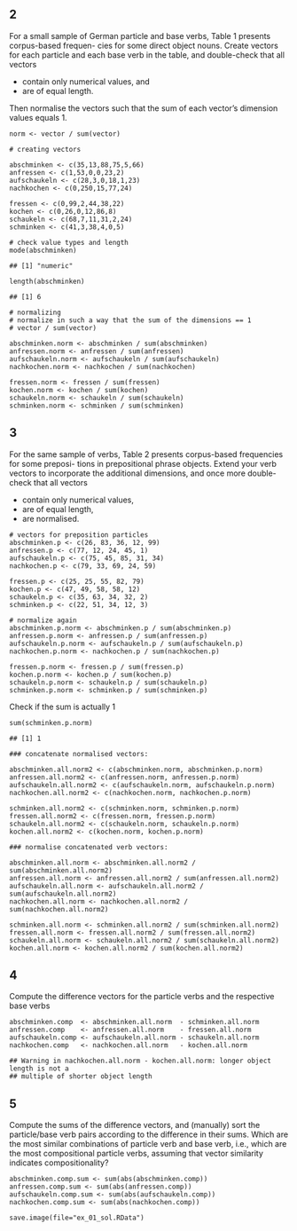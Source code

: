 2
-

For a small sample of German particle and base verbs, Table 1 presents
corpus-based frequen- cies for some direct object nouns. Create vectors
for each particle and each base verb in the table, and double-check that
all vectors

-   contain only numerical values, and
-   are of equal length.

Then normalise the vectors such that the sum of each vector’s dimension
values equals 1.

`norm <- vector / sum(vector)`

    # creating vectors

    abschminken <- c(35,13,88,75,5,66)
    anfressen <- c(1,53,0,0,23,2)
    aufschaukeln <- c(28,3,0,18,1,23)
    nachkochen <- c(0,250,15,77,24)

    fressen <- c(0,99,2,44,38,22)
    kochen <- c(0,26,0,12,86,8)
    schaukeln <- c(68,7,11,31,2,24)
    schminken <- c(41,3,38,4,0,5)

    # check value types and length
    mode(abschminken)

    ## [1] "numeric"

    length(abschminken)

    ## [1] 6

    # normalizing
    # normalize in such a way that the sum of the dimensions == 1
    # vector / sum(vector)

    abschminken.norm <- abschminken / sum(abschminken)                                                                                
    anfressen.norm <- anfressen / sum(anfressen)                                                                                                        
    aufschaukeln.norm <- aufschaukeln / sum(aufschaukeln)                                                                                               
    nachkochen.norm <- nachkochen / sum(nachkochen)                                                                                                     

    fressen.norm <- fressen / sum(fressen)                                                                                                              
    kochen.norm <- kochen / sum(kochen)                                                                                                                 
    schaukeln.norm <- schaukeln / sum(schaukeln)                                                                                                        
    schminken.norm <- schminken / sum(schminken)  

3
-

For the same sample of verbs, Table 2 presents corpus-based frequencies
for some preposi- tions in prepositional phrase objects. Extend your
verb vectors to incorporate the additional dimensions, and once more
double-check that all vectors

-   contain only numerical values,
-   are of equal length,
-   are normalised.

<!-- -->

    # vectors for preposition particles
    abschminken.p <- c(26, 83, 36, 12, 99)                                                                                                              
    anfressen.p <- c(77, 12, 24, 45, 1)                                                                                                                 
    aufschaukeln.p <- c(75, 45, 85, 31, 34)                                                                                                             
    nachkochen.p <- c(79, 33, 69, 24, 59)                                                                                                               

    fressen.p <- c(25, 25, 55, 82, 79)                                                                                                                  
    kochen.p <- c(47, 49, 58, 58, 12)                                                                                                                   
    schaukeln.p <- c(35, 63, 34, 32, 2)                                                                                                                 
    schminken.p <- c(22, 51, 34, 12, 3)     

    # normalize again
    abschminken.p.norm <- abschminken.p / sum(abschminken.p)                                                                                            
    anfressen.p.norm <- anfressen.p / sum(anfressen.p)                                                                                                  
    aufschaukeln.p.norm <- aufschaukeln.p / sum(aufschaukeln.p)                                                                                         
    nachkochen.p.norm <- nachkochen.p / sum(nachkochen.p)                                                                                               

    fressen.p.norm <- fressen.p / sum(fressen.p)                                                                                                        
    kochen.p.norm <- kochen.p / sum(kochen.p)                                                                                                           
    schaukeln.p.norm <- schaukeln.p / sum(schaukeln.p)                                                                                                  
    schminken.p.norm <- schminken.p / sum(schminken.p)    

Check if the sum is actually 1

    sum(schminken.p.norm)

    ## [1] 1

    ### concatenate normalised vectors:

    abschminken.all.norm2 <- c(abschminken.norm, abschminken.p.norm)                                                                                    
    anfressen.all.norm2 <- c(anfressen.norm, anfressen.p.norm)                                                                                          
    aufschaukeln.all.norm2 <- c(aufschaukeln.norm, aufschaukeln.p.norm)                                                                                 
    nachkochen.all.norm2 <- c(nachkochen.norm, nachkochen.p.norm)                                                                                       

    schminken.all.norm2 <- c(schminken.norm, schminken.p.norm)                                                                                          
    fressen.all.norm2 <- c(fressen.norm, fressen.p.norm)                                                                                                
    schaukeln.all.norm2 <- c(schaukeln.norm, schaukeln.p.norm)                                                                                          
    kochen.all.norm2 <- c(kochen.norm, kochen.p.norm)                                                                                                      

    ### normalise concatenated verb vectors:

    abschminken.all.norm <- abschminken.all.norm2 / sum(abschminken.all.norm2)                                                                          
    anfressen.all.norm <- anfressen.all.norm2 / sum(anfressen.all.norm2)                                                                                
    aufschaukeln.all.norm <- aufschaukeln.all.norm2 / sum(aufschaukeln.all.norm2)                                                                       
    nachkochen.all.norm <- nachkochen.all.norm2 / sum(nachkochen.all.norm2)                                                                             

    schminken.all.norm <- schminken.all.norm2 / sum(schminken.all.norm2)                                                                                
    fressen.all.norm <- fressen.all.norm2 / sum(fressen.all.norm2)                                                                                      
    schaukeln.all.norm <- schaukeln.all.norm2 / sum(schaukeln.all.norm2)                                                                                
    kochen.all.norm <- kochen.all.norm2 / sum(kochen.all.norm2)     

4
-

Compute the difference vectors for the particle verbs and the respective
base verbs

    abschminken.comp  <- abschminken.all.norm  - schminken.all.norm                                                                                       
    anfressen.comp    <- anfressen.all.norm    - fressen.all.norm                                                                                       
    aufschaukeln.comp <- aufschaukeln.all.norm - schaukeln.all.norm                                                                                     
    nachkochen.comp   <- nachkochen.all.norm   - kochen.all.norm 

    ## Warning in nachkochen.all.norm - kochen.all.norm: longer object length is not a
    ## multiple of shorter object length

5
-

Compute the sums of the difference vectors, and (manually) sort the
particle/base verb pairs according to the difference in their sums.
Which are the most similar combinations of particle verb and base verb,
i.e., which are the most compositional particle verbs, assuming that
vector similarity indicates compositionality?

    abschminken.comp.sum <- sum(abs(abschminken.comp))
    anfressen.comp.sum <- sum(abs(anfressen.comp))
    aufschaukeln.comp.sum <- sum(abs(aufschaukeln.comp))
    nachkochen.comp.sum <- sum(abs(nachkochen.comp))

    save.image(file="ex_01_sol.RData")

